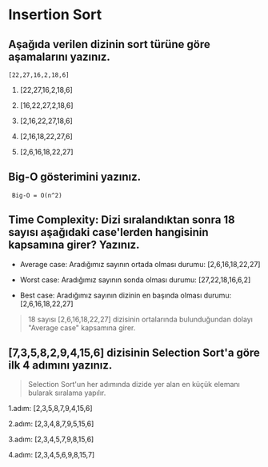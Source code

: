 # Insertion Sort
## Aşağıda verilen dizinin sort türüne göre aşamalarını yazınız.
    [22,27,16,2,18,6]

  1. [22,27,16,2,18,6]

  2. [16,22,27,2,18,6]

  3. [2,16,22,27,18,6]

  4. [2,16,18,22,27,6]

  5. [2,6,16,18,22,27]

## Big-O gösterimini yazınız.

     Big-O = O(n^2)

## Time Complexity: Dizi sıralandıktan sonra 18 sayısı aşağıdaki case'lerden hangisinin kapsamına girer? Yazınız.

* Average case: Aradığımız sayının ortada olması durumu: [2,6,16,18,22,27]

* Worst case: Aradığımız sayının sonda olması durumu: [27,22,18,16,6,2]

* Best case: Aradığımız sayının dizinin en başında olması durumu: [2,6,16,18,22,27]

> 18 sayısı [2,6,16,18,22,27] dizisinin ortalarında bulunduğundan dolayı "Average case" kapsamına girer.


## [7,3,5,8,2,9,4,15,6] dizisinin Selection Sort'a göre ilk 4 adımını yazınız.
	
 > Selection Sort'un her adımında dizide yer alan en küçük elemanı bularak sıralama yapılır. 

1.adım: [2,3,5,8,7,9,4,15,6]

2.adım: [2,3,4,8,7,9,5,15,6]

3.adım: [2,3,4,5,7,9,8,15,6]

4.adım: [2,3,4,5,6,9,8,15,7]
